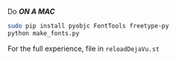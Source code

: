Do **_ON A MAC_**

````sh
sudo pip install pyobjc FontTools freetype-py
python make_fonts.py
````
For the full experience, file in `reloadDejaVu.st`

<!-- -KTHXBYE ->